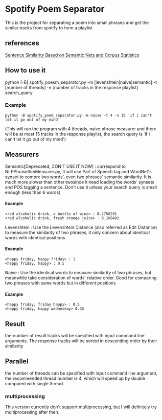 # Spotify Poem Separator
This is the project for separating a poem into small phrases and get the similar tracks from spotify to form a playlist

## references
[Sentence Similarity Based on Semantic Nets and Corpus Statistics](http://ants.iis.sinica.edu.tw/3BkMJ9lTeWXTSrrvNoKNFDxRm3zFwRR/55/Sentence%20Similarity%20Based%20on%20Semantic%20Nets%20and%20corpus%20statistics.pdf)

## How to use it
python [-B] spotify_poesm_separator.py -m [levenshtein|naive|semantic] -t [number of threads] -n [number of tracks in the response playlist] search_query

### Example
    python -B spotify_poem_separator.py -m naive -t 4 -n 15 'if i can't let it go out of my mind'
(This will run the program with 4 threads, naive phrase measurer and there will be at most 15 tracks in the response playlist, the search query is 'if i can't let it go out of my mind')

## Measurers
Semantic[Deprecated, DON'T USE IT NOW] : correspond to NLPPhraseSimMeasurer.py, it will use Part of Speech tag and WordNet's synset to compre two words', even two phrases' semantic similarity. It is much more slower than other twosince it need loading the words' synsets and POS tagging a sentence. Don't use it unless your search query is small enough (less than 6 words)
#### Example
    <red alcoholic drink, a bottle of wine> : 0.2758291
    <red alcoholic drink, fresh orange juice> : 0.108492



Levenshtein : Use the Levenshtein Distance (also referred as Edit Distance) to measure the similarity of two phrases, it only concern about identical words with identical positions
#### Example
    <happy friday, happy friday> : 1
    <happy friday, happy> : 0.5



Naive : Use the identical words to measure similarity of two phrases, but meanwhile take consideration of words' relative order. Good for comparing two phrases with same words but in different positions
#### Example
    <happy friday, friday happy> : 0.5
    <happy friday, happy wednesday> 0.35

## Result
the number of result tracks will be specified with input command line arguments. The response tracks will be sorted in descending order by their similarity

## Parallel
the number of threads can be specified with input command line argument, the recommended thread number is 4, which will speed up by double compared with single thread.

### multiprocessing
This version currently don't support multiprocessing, but I will definitely try multiprocessing after then.

